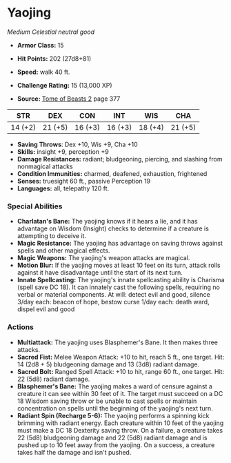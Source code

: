 # Yaojing

*Medium* *Celestial* *neutral good*

- **Armor Class:** 15
- **Hit Points:** 202 (27d8+81)
- **Speed:** walk 40 ft.

- **Challenge Rating:** 15 (13,000 XP)
- **Source:** [Tome of Beasts 2](https://koboldpress.com/kpstore/product/tome-of-beasts-2-for-5th-edition) page 377

| STR | DEX | CON | INT | WIS | CHA |
| --- | --- | --- | --- | --- | --- |
| 14 (+2) | 21 (+5) | 16 (+3) | 16 (+3) | 18 (+4) | 21 (+5) |

- **Saving Throws**: Dex +10, Wis +9, Cha +10
- **Skills:** insight +9, perception +9
- **Damage Resistances:** radiant; bludgeoning, piercing, and slashing from nonmagical attacks
- **Condition Immunities:** charmed, deafened, exhaustion, frightened
- **Senses:** truesight 60 ft., passive Perception 19
- **Languages:** all, telepathy 120 ft.

### Special Abilities

- **Charlatan's Bane:** The yaojing knows if it hears a lie, and it has advantage on Wisdom (Insight) checks to determine if a creature is attempting to deceive it.
- **Magic Resistance:** The yaojing has advantage on saving throws against spells and other magical effects.
- **Magic Weapons:** The yaojing's weapon attacks are magical.
- **Motion Blur:** If the yaojing moves at least 10 feet on its turn, attack rolls against it have disadvantage until the start of its next turn.
- **Innate Spellcasting:** The yaojing's innate spellcasting ability is Charisma (spell save DC 18). It can innately cast the following spells, requiring no verbal or material components.
At will: detect evil and good, silence
3/day each: beacon of hope, bestow curse
1/day each: death ward, dispel evil and good

### Actions

- **Multiattack:** The yaojing uses Blasphemer's Bane. It then makes three attacks.
- **Sacred Fist:** Melee Weapon Attack: +10 to hit, reach 5 ft., one target. Hit: 14 (2d8 + 5) bludgeoning damage and 13 (3d8) radiant damage.
- **Sacred Bolt:** Ranged Spell Attack: +10 to hit, range 60 ft., one target. Hit: 22 (5d8) radiant damage.
- **Blasphemer's Bane:** The yaojing makes a ward of censure against a creature it can see within 30 feet of it. The target must succeed on a DC 18 Wisdom saving throw or be unable to cast spells or maintain concentration on spells until the beginning of the yaojing's next turn.
- **Radiant Spin (Recharge 5-6):** The yaojing performs a spinning kick brimming with radiant energy. Each creature within 10 feet of the yaojing must make a DC 18 Dexterity saving throw. On a failure, a creature takes 22 (5d8) bludgeoning damage and 22 (5d8) radiant damage and is pushed up to 10 feet away from the yaojing. On a success, a creature takes half the damage and isn't pushed.



